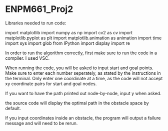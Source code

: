 # ENPM661_Proj2
Libraries needed to run code:

import matplotlib
import numpy as np
import cv2 as cv
import matplotlib.pyplot as plt
import matplotlib.animation as animation
import time
import sys
import glob
from IPython import display
import re


In order to run the algorithm correctly, first make sure to run the code in a compiler. I used VSC. 

When running the code, you will be asked to input start and goal points. Make sure to enter each number seperately, as stated by the instructions in the terminal. Only enter one coordinate at a time, as the code will not accept xy coordinate pairs for start and goal nodes.

If you want to have the path printed out node-by-node, input y when asked.

the source code will display the optimal path in the obstacle space by default.

If you input coordinates inside an obstacle, the program will output a failure message and will need to be rerun.
